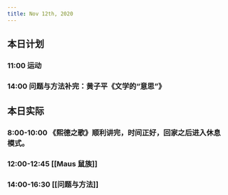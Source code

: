 ```yaml
---
title: Nov 12th, 2020
---
```


## 本日计划
### 11:00 运动
### 14:00 问题与方法补完：黄子平《文学的“意思”》
## 本日实际
### 8:00-10:00 《熙德之歌》顺利讲完，时间正好，回家之后进入休息模式。
### 12:00-12:45 [[Maus 鼠族]]
### 14:00-16:30 [[问题与方法]]
### 
